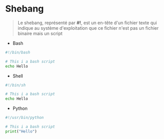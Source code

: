 # Shebang

> Le shebang, représenté par **\#!**, est un en-tête d'un fichier texte qui indique au système d'exploitation que ce fichier n'est pas un fichier binaire mais un script

* Bash

```bash
#!/bin/bash

# This i a bash script
echo Hello
```

* Shell

```bash
#!/bin/sh

# This i a bash script
echo Hello
```

* Python

```python
#!/usr/bin/python

# This i a bash script
print("Hello")
```

